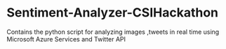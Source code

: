 # Sentiment-Analyzer-CSIHackathon
Contains the python script for analyzing images ,tweets in real time using Microsoft Azure Services and  Twitter API

